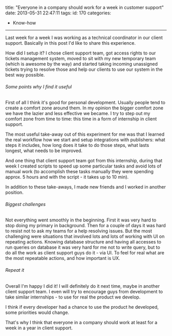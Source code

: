 title: "Everyone in a company should work for a week in customer support"
date: 2013-05-31 22:47:11
tags:
id: 170
categories:
  - Know-how
---

Last week for a week I was working as a technical coordinator in our client support. Basically in this post I'd like to share this experience.

How did I setup it? I chose client support team, got access rights to our tickets management system, moved to sit with my new temporary team (which is awesome by the way) and started taking incoming unassigned tickets trying to resolve those and help our clients to use our system in the best way possible.

###### Some points why I find it useful

First of all I think it's good for personal development. Usually people tend to create a comfort zone around them. In my opinion the bigger comfort zone we have the lazier and less effective we became. I try to step out my comfort zone from time to time: this time in a form of internship in client support.

The most useful take-away out of this experiment for me was that I learned the real workflow how we start and setup integrations with publishers: what steps it includes, how long does it take to do those steps, what lasts longest, what needs to be improved.

And one thing that client support team got from this internship, during that week I created scripts to speed up some particular tasks and avoid lots of manual work (to accomplish these tasks manually they were spending approx. 5 hours and with the script - it takes up to 10 min).

In addition to these take-aways, I made new friends and I worked in another position.

###### Biggest challenges

Not everything went smoothly in the beginning. First it was very hard to stop doing my primary in background. Then for a couple of days it was hard to resist not to ask my teams for a help resolving issues. But the most challenging were situations that involved lots and lots of working with UI on repeating actions. Knowing database structure and having all accesses to run queries on database it was very hard for me not to write query, but to do all the work as client support guys do it - via UI. To feel for real what are the most repeatable actions, and how important is UX.

###### Repeat it

Overall I'm happy I did it! I will definitely do it next time, maybe in another client support team. I even will try to encourage guys from development to take similar internships - to use for real the product we develop.

I think if every developer had a chance to use the product he developed, some priorities would change.

That's why I think that everyone in a company should work at least for a week in a year in client support.